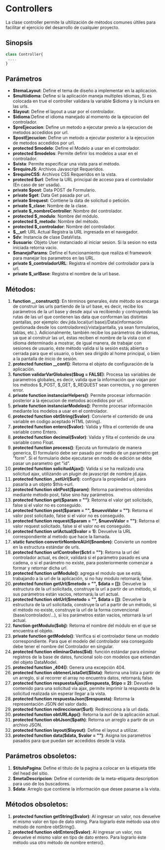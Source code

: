 # Controllers
La clase controller permite la ultilización de métodos comunes últiles para facilitar el ejercicio del desarrollo de cualquier proyecto.

Sinopsis
---
```php
class Controller{
 ....
}
```
Parámetros
---
- **$temaLayout**: Define el tema de diseño a implementar en la aplicacion.
- **$multiidioma**: Define si la aplicación maneja multiples idiomas, Si es colocada en true el controller validara la variable $idioma y la incluira en las urls.
- **$layout**: Define el layout a usar por el controlador.
- **$idioma**:Define el idioma manejado al momento de la ejecucion del controlador.
- **$preEjecucion**: Define un metodo a ejecutar previo a la ejecucion de metodos accedidos por url.
- **$postEjecucion**: Define un metodo a ejecutar posterior a la ejecucion de metodos accedidos por url.
- **protected $modelo**: Define el Modelo a usar en el controlador.
- **protected $modelos**: Permite definir los modelos a usar en el controlador.
- **$vista**: Permite especificar una vista para el método.
- **$requireJS**: Archivos Javascript Requeridos.
- **$requireCSS**: Archivos CSS Requeridos en la vista.
- **protected $url**: Define la URL principal de acceso para el controlador (En caso de ser usada).
- **private $post**: Data POST de Formulario.
- **private $get**: Data Get pasada por url.
- **private $request**: Contiene la data de solicitud o petición.
- **private $_clase**: Nombre de la clase.
- **private $_nombreController**: Nombre del controlador.
- **protected $_modulo**: Nombre del módulo.
- **protected $_metodo**: Nombre del método.
- **protected $_controlador**: Nombre del controlador.
- **$__url**: URL Actual Registra la URL ingresada en el navegador.
- **$dv**: Instancia de clase DataVista.
- **$usuario**: Objeto User instanciado al iniciar sesion. Si la sesion no esta iniciada retorna vacio.
- **$manejoParams**: Define el funcionamiento que realiza el framework para manejar los parametros en las URL.
- **private $_controladorURL**: Registra el nombre del controlador para la url.
- **private $_urlBase**: Registra el nombre de la url base.

Métodos:
---
1. **function __construct()**: En términos generales, éste método se encarga de construir las urls partiendo de la url base, es decir, recibe los parámetros de la url base y desde aquí­ va recibiendo y contruyendo las rutas de las url que contienen las data que conforman las distintas pantallas, por ejemplo: dev.jida.local(url base)/Data(información gestionada desde los controladores)/vista(pantalla, ya sean formularios, tablas, etc.). Adicionalmente, también recibe los parámetros de idiomas, ya que al construir las url, éstas reciben el nombre de la vista con el idioma determinado a mostrar, de igual manera, de trabajar con sesiones de usuario, éste método valida si la sesión está¡ abierta o cerrada para que el usuario, o bien sea dirigido al home principal, o bien a la pantalla de inicio de sesión.
2. **protected function __conf()**: Retorna el objeto de configuración de la aplicación. 
3. **function validarVarGlobales($bug = FALSE)**: Procesa las variables de parametros globales, es decir, valida que la información que viajan por los métodos $_POST, $_GET, $_REQUEST sean correctos, y no generen error.
4. **private function instanciarHelpers()**: Permite procesar información posterior a la ejecucion de metodos accedidos por url.
5. **private function instanciarModelos()**: Permite procesar información mediante los modelos a usar en el controlador.
6. **protected function obtString($valor)**: Convierte el contenido de una variable en codigo aceptado HTML (string).
7. **protected function entero($valor)**: Valida y filtra el contenido de una variable como Entero.
8. **protected function decimal($valor)**: Valida y filta el contenido de una variable como Float.
9. **protected function process()**: Ejecuta un formulario de manera generica, El formulario debe ser pasado por medio de un parametro get "form". Si el formulario debe ejecutarse en modo de edición se debe pasar un parametro get "id".
10. **protected function solicitudAjax()**: Valida si se ha realizado una solicitud ajax, utilizando un plugin de javascript de nombre jd.ajax.
11. **protected function _setUrl($url)**: configura la propiedad url, para pasarla a un objeto $this->url.
12. **protected function obtPost($param)**: Retorna parámetros obtenidos mediante método post, false sino hay parámetros.
13. **protected function get($param = "")**: Retorna el valor get solicitado, false si el valor no es conseguido.
14. **protected function post($param = "", $nuevoValor = "")**: Retorna el valor post solicitado, false si el valor no es conseguido.
15. **protected function request($param = "", $nuevoValor = "")**: Retorna el valor request solicitado, false si el valor no es conseguido.
16. **protected function urlActual($valor = 1)**: Devuelve la URL correspondiente al metodo que hace la llamada.
17. **static function convertirNombreAUrl($nombre)**: Convierte un nombre en la estructura estándar de urls.
18. **protected function urlController($ctrl = "")**: Retorna la url del controlador actual, es decir, validará si el parámetro pasado es una cadena, o si el parámetro no existe, para posteriormente comenzar a formar y retornar dicha url.
19. **protected function urlModulo()**: agrega el modulo que se está¡ trabajando a la url de la aplicación, si no hay modulo retornará¡ false.
20. **protected function getUrl($metodo = "", $data = [])**: Devuelve la estructura de la url solicitada, construye la url a partir de un método, si sus parámetros están vacíos, retornará¡ la url actual.
21. **protected function obtUrl($metodo = "", $data = [])**: Devuelve la estructura de la url solicitada, construye la url a partir de un método, si el método no existe, construye la url de la forma convencional (base/controlador/...), si los parámetros están vacíos, retornará la url actual.
22. **function getModulo($obj)**: Retorna el nombre del módulo en el que se encuentra el objeto.
23. **private function getModelo()**: Verifica si el controlador tiene un modelo correspondiente. Para que el modelo del controlador sea conseguido debe tener el nombre del Controlador en singular.
24. **protected function eliminarDatos($id)**: función estándar para eliminar registros de la base de datos, funcional solo con modelos que extiendan del objeto DataModel.
25. **protected function _404()**: Genera una excepción 404.
26. **protected function obtenerListaGet($lista)**: Retorna una lista a partir de un arreglo, si al recorrer el array no encuentra datos, retornará¡ false.
27. **protected function respuestaAjax($respuesta, $tipo = 2)**: Devuelve contenido para una solicitud via ajax, permite imprimir la respuesta de la solicitud realizada sin esperar llegar a la vista.
28. **protected function respuestaJson($respuesta)**: Retorna la representación JSON del valor dado.
29. **protected function redireccionar($url)**: Redirecciona a la url dada.
30. **protected function obtURLApp()**: Retorna la aurl de la aplicación actual. 
31. **protected function obtJson($path)**: Retorna un arreglo a partir de un archivo JSON.
32. **protected function layout($layout)**: Define el layout a utilizar.
33. **protected function data($data, $valor = "")**: Asigna los parametros pasados para que puedan ser accedidos desde la vista.

Parámetros obsoletos:
---
1. **$tituloPagina**: Define el titulo de la pagina a colocar en la etiqueta title del head del sitio.
2. **$metaDescripcion**: Define el contenido de la meta-etiqueta description para uso de los buscadores.
3. **$data**: Arreglo que contiene la información que desee pasarse a la vista.


Métodos obsoletos:
---
1. **protected function getString($valor)**: Al ingresar un valor, nos devuelve el mismo valor en tipo de dato string. Para lograrlo éste método usa otro método de nombre obtString().
2. **protected function obtEntero($valor)**: Al ingresar un valor, nos devuelve el mismo valor en tipo de dato entero. Para lograrlo éste método usa otro método de nombre entero().
